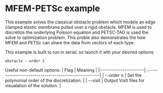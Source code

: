 # MFEM-PETSc example
This example solves the classical obstacle problem which models an edge clamped 
elastic membrane pulled over a rigid obstacle.  MFEM is used to discretize the
underlying Poisson equation and PETSC-TAO is used the solve to optimization
problem.  This proble also demonstrates the how MFEM and PETSc can share 
the data from vectors of each type.

This example is built to run in serial, so launch it wth your desired options:
```
obstacle --order 2
```

Useful non-default options:
|   Flag                | Meaning                                               |
|:----------------------| :-----------------------------------------------------|
| --order n             | Set the polynomial order of the discretization.       |
| --visit               | Output VisIt files for visualation of the solution.   |